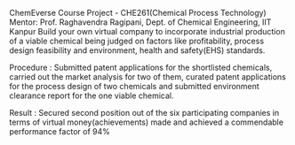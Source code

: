 ChemEverse
Course Project - CHE261(Chemical Process Technology)
Mentor: Prof. Raghavendra Ragipani, Dept. of Chemical Engineering, IIT Kanpur
Build your own virtual company to incorporate industrial production of a viable chemical being judged on factors like profitability, process design feasibility and environment, health and safety(EHS) standards.

Procedure : Submitted patent applications for the shortlisted chemicals, carried out the market analysis for two of them, curated patent applications for the process design of two chemicals and submitted environment clearance report for the one viable chemical.

Result : Secured second position out of the six participating companies in terms of virtual money(achievements) made and achieved a commendable performance factor of 94%
